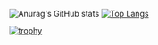![Anurag's GitHub stats](https://github-readme-stats.vercel.app/api?username=sho-ts&show_icons=true&theme=radical)
[![Top Langs](https://github-readme-stats.vercel.app/api/top-langs/?username=sho-ts&hide=blade&theme=radical&layout=compact)](https://github.com/anuraghazra/github-readme-stats)

[![trophy](https://github-profile-trophy.vercel.app/?username=sho-ts&theme=monokai)](https://github.com/ryo-ma/github-profile-trophy)
